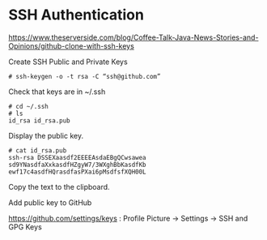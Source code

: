# SSH Authentication

https://www.theserverside.com/blog/Coffee-Talk-Java-News-Stories-and-Opinions/github-clone-with-ssh-keys

Create SSH Public and Private Keys

```
# ssh-keygen -o -t rsa -C “ssh@github.com”
```

Check that keys are in ~/.ssh

```
# cd ~/.ssh
# ls
id_rsa id_rsa.pub
```

Display the public key.

```
# cat id_rsa.pub
ssh-rsa DSSEXaasdf2EEEEAsdaEBgQCwsawea
sd9YNasdfaXxkasdfHZgyW7/3WXghBbKasdfKb
ewf17c4asdfHQrasdfasPXai6pMsdfsfXQH00L
```

Copy the text to the clipboard. 

Add public key to GitHub

https://github.com/settings/keys : Profile Picture -> Settings -> SSH and GPG Keys



